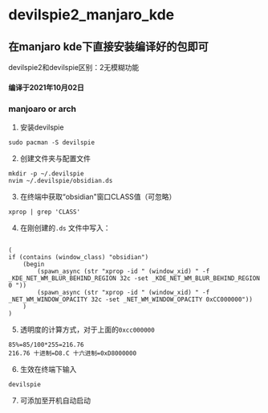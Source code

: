 # devilspie2_manjaro_kde
## 在manjaro kde下直接安装编译好的包即可
devilspie2和devilspie区别：2无模糊功能
#### 编译于2021年10月02日

### manjoaro or arch
1. 安装devilspie   
```
sudo pacman -S devilspie
```

2. 创建文件夹与配置文件 
```
mkdir -p ~/.devilspie  
nvim ~/.devilspie/obsidian.ds
```

3. 在终端中获取“obsidian"窗口CLASS值（可忽略）
```
xprop | grep 'CLASS'
```

4. 在刚创建的`.ds` 文件中写入：
```

(
if (contains (window_class) "obsidian")
    (begin
        (spawn_async (str "xprop -id " (window_xid) " -f _KDE_NET_WM_BLUR_BEHIND_REGION 32c -set _KDE_NET_WM_BLUR_BEHIND_REGION 0 "))
        (spawn_async (str "xprop -id " (window_xid) " -f _NET_WM_WINDOW_OPACITY 32c -set _NET_WM_WINDOW_OPACITY 0xCC000000"))
    )
)

```

5. 透明度的计算方式，对于上面的`0xcc000000`
```
85%=85/100*255=216.76
216.76 十进制=D8.C 十六进制=0xD8000000
```
6. 生效在终端下输入

```
devilspie
```
7. 可添加至开机自动启动
